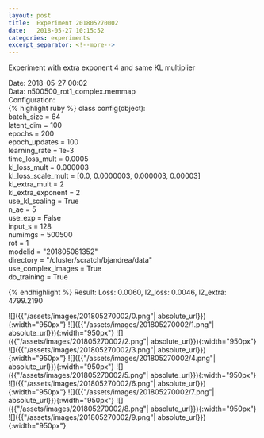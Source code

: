 ```yaml
---
layout: post
title:  Experiment 201805270002
date:   2018-05-27 10:15:52
categories: experiments
excerpt_separator: <!--more-->
---
```

Experiment with extra exponent 4 and same KL multiplier  

 <!--more-->
Date: 2018-05-27 00:02  
Data: n500500_rot1_complex.memmap  
Configuration:   
{% highlight ruby %}
class config(object):  
    batch_size = 64  
    latent_dim = 100  
    epochs = 200  
    epoch_updates = 100  
    learning_rate = 1e-3   
    time_loss_mult = 0.0005   
    kl_loss_mult = 0.000003  
    kl_loss_scale_mult = [0.0, 0.0000003, 0.000003, 0.00003]  
    kl_extra_mult = 2  
    kl_extra_exponent = 2  
    use_kl_scaling = True  
    n_ae = 5  
    use_exp = False  
    input_s = 128  
    numimgs = 500500  
    rot = 1  
    modelid = "201805081352"  
    directory = "/cluster/scratch/bjandrea/data"  
    use_complex_images =  True  
    do_training = True  
  
{% endhighlight %}
Result: Loss: 0.0060, l2_loss: 0.0046, l2_extra: 4799.2190  

![]({{"/assets/images/201805270002/0.png"| absolute_url}}){:width="950px"}
![]({{"/assets/images/201805270002/1.png"| absolute_url}}){:width="950px"}
![]({{"/assets/images/201805270002/2.png"| absolute_url}}){:width="950px"}
![]({{"/assets/images/201805270002/3.png"| absolute_url}}){:width="950px"}
![]({{"/assets/images/201805270002/4.png"| absolute_url}}){:width="950px"}
![]({{"/assets/images/201805270002/5.png"| absolute_url}}){:width="950px"}
![]({{"/assets/images/201805270002/6.png"| absolute_url}}){:width="950px"}
![]({{"/assets/images/201805270002/7.png"| absolute_url}}){:width="950px"}
![]({{"/assets/images/201805270002/8.png"| absolute_url}}){:width="950px"}
![]({{"/assets/images/201805270002/9.png"| absolute_url}}){:width="950px"}
